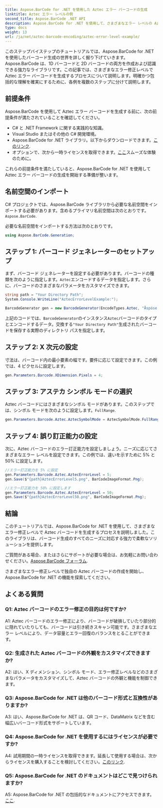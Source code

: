```yaml
---
title: Aspose.BarCode for .NET を使用した Aztec エラー バーコードの生成
linktitle: Aztec エラー レベルの例
second_title: Aspose.BarCode .NET API
description: Aspose.BarCode for .NET を使用して、さまざまなエラー レベルの Aztec エラー バーコードを生成する方法を学びます。バーコード作成のための包括的なガイド。
type: docs
weight: 13
url: /ja/net/aztec-barcode-encoding/aztec-error-level-example/
---
```

このステップバイステップのチュートリアルでは、Aspose.BarCode for .NET を使用したバーコード生成の世界を詳しく掘り下げていきます。 Aspose.BarCode は、1D バーコードと 2D バーコードの両方を作成および認識できる強力なライブラリです。この記事では、さまざまなエラー修正レベルで Aztec エラー バーコードを生成するプロセスについて説明します。明確かつ包括的な理解を確実にするために、各例を複数のステップに分けて説明します。

## 前提条件

Aspose.BarCode を使用して Aztec エラー バーコードを生成する前に、次の前提条件が満たされていることを確認してください。

- C# と .NET Framework に関する実践的な知識。
- Visual Studio またはその他の C# 開発環境。
-  Aspose.BarCode for .NET ライブラリ。以下からダウンロードできます。[このリンク](https://releases.aspose.com/barcode/net/).
- オプションで、次から一時ライセンスを取得できます。[ここ](https://purchase.aspose.com/temporary-license/)スムーズな体験のために。

これらの前提条件を満たしていると、Aspose.BarCode for .NET を使用して Aztec エラー バーコードの生成を開始する準備が整います。

## 名前空間のインポート

C# プロジェクトでは、Aspose.BarCode ライブラリから必要な名前空間をインポートする必要があります。含めるプライマリ名前空間は次のとおりです。`Aspose.BarCode`.

必要な名前空間をインポートする方法は次のとおりです。

```csharp
using Aspose.BarCode.Generation;
```

## ステップ 1: バーコード ジェネレーターのセットアップ

まず、バーコード ジェネレーターを設定する必要があります。バーコードの種類を次のように指定します。`Aztec`エンコードするデータを指定します。さらに、バーコードのさまざまなパラメータをカスタマイズできます。

```csharp
string path = "Your Directory Path";
System.Console.WriteLine("AztecErrorLevelExample:");

BarcodeGenerator gen = new BarcodeGenerator(EncodeTypes.Aztec, "Åspóse.Barcóde© is a powerful library to generate & recognize 1D & 2D barcodes");
```

上記のコードでは、`BarcodeGenerator`のインスタンス`Aztec`バーコードのタイプとエンコードするデータ。交換する`"Your Directory Path"`生成されたバーコードを保存する実際のディレクトリ パスを指定します。

## ステップ 2: X 次元の設定

寸法は、バーコード内の最小要素の幅です。要件に応じて設定できます。この例では、4 ピクセルに設定します。

```csharp
gen.Parameters.Barcode.XDimension.Pixels = 4;
```

## ステップ 3: アステカ シンボル モードの選択

Aztec バーコードにはさまざまなシンボル モードがあります。このステップでは、シンボル モードを次のように設定します。`FullRange`.

```csharp
gen.Parameters.Barcode.Aztec.AztecSymbolMode = AztecSymbolMode.FullRange;
```

## ステップ 4: 誤り訂正能力の設定

次に、Aztec バーコードのエラー訂正能力を設定しましょう。ニーズに応じてさまざまなエラー レベルを設定できます。この例では、違いを示すために 5% と 50% に設定します。

```csharp
//エラー訂正能力を 5% に設定
gen.Parameters.Barcode.Aztec.AztecErrorLevel = 5;
gen.Save($"{path}AztecErrorLevel5.png", BarCodeImageFormat.Png);

//エラー訂正能力を 50% に設定します
gen.Parameters.Barcode.Aztec.AztecErrorLevel = 50;
gen.Save($"{path}AztecErrorLevel50.png", BarCodeImageFormat.Png);
```

## 結論

このチュートリアルでは、Aspose.BarCode for .NET を使用して、さまざまなエラー修正レベルで Aztec バーコードを生成するプロセスを説明しました。このライブラリは、バーコード生成のすべてのニーズに対応する強力で柔軟なソリューションを提供します。

ご質問がある場合、またはさらにサポートが必要な場合は、お気軽にお問い合わせください。[Aspose.BarCode フォーラム](https://forum.aspose.com/c/barcode/13).

さまざまなエラー修正レベルで独自の Aztec バーコードの作成を開始し、Aspose.BarCode for .NET の機能を探索してください。

## よくある質問

### Q1: Aztec バーコードのエラー修正の目的は何ですか?

A1: Aztec バーコードのエラー修正により、バーコードが破損していたり部分的に隠れていたりしても、バーコードは引き続きスキャン可能です。さまざまなエラー レベルにより、データ容量とエラー回復のバランスをとることができます。

### Q2: 生成された Aztec バーコードの外観をカスタマイズできますか?

A2: はい、X ディメンション、シンボル モード、エラー修正レベルなどのさまざまなパラメータをカスタマイズして、Aztec バーコードの外観と機能を制御できます。

### Q3: Aspose.BarCode for .NET は他のバーコード形式と互換性がありますか?

A3: はい、Aspose.BarCode for .NET は、QR コード、DataMatrix などを含む幅広いバーコード形式をサポートしています。

### Q4: Aspose.BarCode for .NET を使用するにはライセンスが必要ですか?

 A4: 試用期間の一時ライセンスを取得できます。延長して使用する場合は、次からライセンスを購入することを検討してください。[このリンク](https://purchase.aspose.com/buy).

### Q5: Aspose.BarCode for .NET のドキュメントはどこで見つけられますか?

 A5: Aspose.BarCode for .NET の包括的なドキュメントにアクセスできます。[ここ](https://reference.aspose.com/barcode/net/).